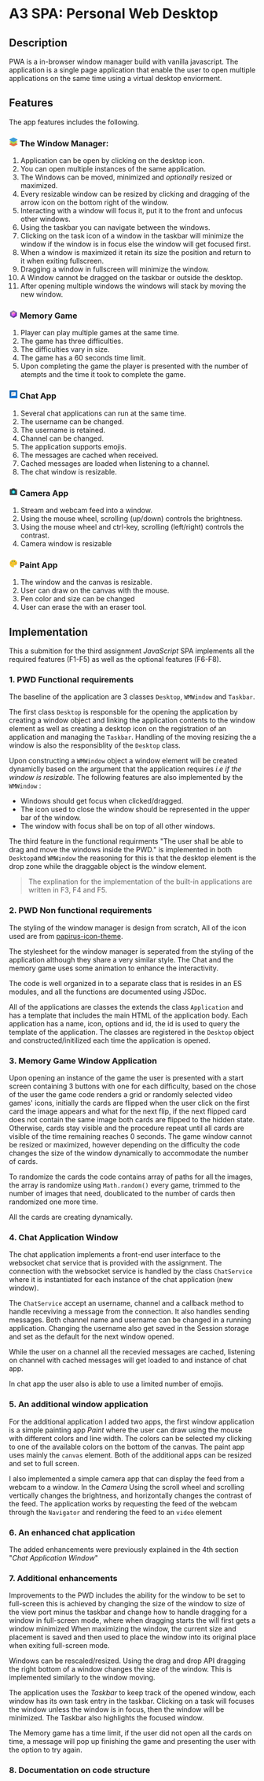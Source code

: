 # A3 SPA: Personal Web Desktop
## Description
PWA is a in-browser window manager build with vanilla javascript. The application is a single page application that enable the user to open multiple applications on the same time using a virtual desktop enviorment.

## Features
The app features includes the following.
### <img src="src/img/favicon.svg" width="18"/>  The Window Manager:
1. Application can be open by clicking on the desktop icon.
1. You can open multiple instances of the same application.
1. The Windows can be moved, minimized and *optionally* resized or maximized.
1. Every resizable window can be resized by clicking and dragging of the arrow icon on the bottom right of the window.
1. Interacting with a window will focus it, put it to the front and unfocus other windows.
1. Using the taskbar you can navigate between the windows.
1. Clicking on the task icon of a window in the taskbar will minimize the window if the window is in focus else the window will get focused first.
1. When a window is maximized it retain its size the position and return to it when exiting fullscreen.
1. Dragging a window in fullscreen will minimize the window.
1. A Window cannot be dragged on the taskbar or outside the desktop.
1. After opening multiple windows the windows will stack by moving the new window. 

### <img src="src/img/memory.svg" width="18"/> Memory Game
1. Player can play multiple games at the same time.
1. The game has three difficulties.
1. The difficulties vary in size.
1. The game has a 60 seconds time limit.
1. Upon completing the game the player is presented with the number of atempts and the time it took to complete the game.

### <img src="src/img/chat.svg" width="18"/> Chat App
1. Several chat applications can run at the same time.
1. The username can be changed.
1. The username is retained.
1. Channel can be changed.
1. The application supports emojis.
1. The messages are cached when received.
1. Cached messages are loaded when listening to a channel.
1. The chat window is resizable.

### <img src="src/img/camera.svg" width="18"/> Camera App
1. Stream and webcam feed into a window.
1. Using the mouse wheel, scrolling (up/down) controls the brightness.
1. Using the mouse wheel and ctrl-key, scrolling (left/right) controls the contrast.
1. Camera window is resizable

### <img src="src/img/paint.svg" width="18"/> Paint App 
1. The window and the canvas is resizable.
1. User can draw on the canvas with the mouse.
1. Pen color and size can be changed
1. User can erase the with an eraser tool.

## Implementation
This a submition for the third assignment *JavaScript* SPA implements all the required features (F1-F5) as well as the optional features (F6-F8).

### 1. PWD Functional requirements
The baseline of the application are 3 classes ```Desktop```, ```WMWindow``` and ```Taskbar```. 

The first class ```Desktop``` is responsble for the opening the application by creating a window object and linking the application contents to the window element as well as creating a desktop icon on the registration of an application and managing the ```Taskbar```. Handling of the moving resizing the a window is also the responsiblity of the ```Desktop``` class.

Upon constructing a ```WMWindow``` object a window element will be created dynamiclly based on the argument that the application requires *i.e if the window is resizable.* The following features are also implemented by the ```WMWindow``` :
 - Windows should get focus when clicked/dragged.
 - The icon used to close the window should be represented in the upper bar of the window.
 - The window with focus shall be on top of all other windows.

The third feature in the functional requirments "The user shall be able to drag and move the windows inside the PWD." is implemented in both ```Desktop```and ```WMWindow``` the reasoning for this is that the desktop element is the drop zone while the draggable object is the window element.

> The explination for the implementation of the built-in applications are written in F3, F4 and F5.


### 2. PWD Non functional requirements

The styling of the window manager is design from scratch, All of the icon used are from [papirus-icon-theme](https://github.com/PapirusDevelopmentTeam/papirus-icon-theme).

The stylesheet for the window manager is seperated from the styling of the application although they share a very similar style. The Chat and the memory game uses some animation to enhance the interactivity.

The code is well organized in to a separate class that is resides in an ES modules, and all the functions are documented using JSDoc.

All of the applications are classes the extends the class ```Application``` and has a template that includes the main HTML of the application body. Each application has a name, icon, options and id, the id is used to query the template of the application. The classes are registered in the ```Desktop``` object and constructed/initilized each time the application is opened.

### 3. Memory Game Window Application

Upon opening an instance of the game the user is presented with a start screen containing 3 buttons with one for each difficulty, based on the chose of the user the game code renders a grid or randomly selected video games' icons, initially the cards are flipped when the user click on the first card the image appears and what for the next flip, if the next flipped card does not contain the same image both cards are flipped to the hidden state. Otherwise, cards stay visible and the procedure repeat until all cards are visible of the time remaining reaches 0 seconds.
The game window cannot be resized or maximized, however depending on the difficulty the code changes the size of the window dynamically to accommodate the number of cards. 

To randomize the cards the code contains array of paths for all the images, the array is randomize  using ```Math.random()``` every game, trimmed to the number of images that need, doublicated to the number of cards then randomized one more time.

All the cards are creating dynamically.

### 4. Chat Application Window

The chat application implements a front-end user interface to the websocket chat service that is provided with the assignment. The connection with the websocket service is handled by the class ```ChatService``` where it is instantiated for each instance of the chat application (new window). 

The ```ChatService``` accept an username, channel and a callback method to handle receviving a message from the connection. It also handles sending messages.
Both channel name and username can be changed in a running application. Changing the username also get saved in the Session storage and set as the default for the next window opened.

While the user on a channel all the recevied messages are cached, listening on channel with cached messages will get loaded to and instance of chat app.

In chat app the user also is able to use a limited number of emojis.

### 5. An additional window application
For the additional application I added two apps, the first window application is a simple painting app *Paint* where the user can draw using the mouse with different colors and line width.
The colors can be selected my clicking to one of the available colors on the bottom of the canvas.
The paint app uses mainly the ```canvas``` element.
Both of the additional apps can be resized and set to full screen.


I also implemented a simple camera app that can display the feed from a webcam to a window. In the *Camera* Using the scroll wheel and scrolling vertically changes the brightness, and horizontally changes the contrast of the feed. The application works by requesting the feed of the webcam through the ```Navigator``` and rendering the feed to an ```video``` element

### 6. An enhanced chat application

The added enhancements were previously explained in the 4th section "*Chat Application Window*"

### 7. Additional enhancements
Improvements to the PWD includes the ability for the window to be set to full-screen this is achieved by changing the size of the window to size of the view port minus the taskbar and change how to handle dragging for a window in full-screen mode, where when dragging starts the will first gets a window minimized
When maximizing the window, the current size and placement is saved and then used to place the window into its original place when exiting full-screen mode.

Windows can be rescaled/resized. Using the drag and drop API dragging the right bottom of a window changes the size of the window. This is implemented similarly to the window moving.

The application uses the *Taskbar* to keep track of the opened window, each window has its own task entry in the taskbar. Clicking on a task will focuses the window unless the window is in focus, then the window will be minimized. The Taskbar also highlights the focused window.

The Memory game has a time limit, if the user did not open all the cards on time, a message will pop up finishing the game and presenting the user with the option to try again.

### 8. Documentation on code structure
